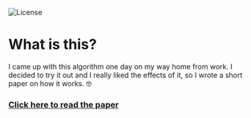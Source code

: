 ![License](https://img.shields.io/github/license/philiparvidsson/Procedural-Landscape-Generation-on-Spheres.svg)

# What is this?

I came up with this algorithm one day on my way home from work. I decided to try it out and I really liked the effects of it, so I wrote a short paper on how it works. 🤓

### [Click here to read the paper](http://philiparvidsson.com/procedural-landscape-generation-on-sphere-surfaces.pdf)
